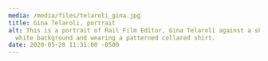 ```yaml
---
media: /media/files/telaroli_gina.jpg
title: Gina Telaroli, portrait
alt: This is a portrait of Rail Film Editor, Gina Telaroli against a shaded,
  white background and wearing a patterned collared shirt.
date: 2020-05-28 11:31:00 -0500
---
```

